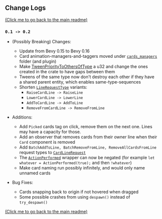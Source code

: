 ## Change Logs

[(Click me to go back to the main readme)](../README.md)

### `0.1 -> 0.2`
* (Possibly Breaking) Changes:
  * Update from Bevy 0.15 to Bevy 0.16
  * Card animation-managers-and-taggers moved under [`cards_managers`](../src/cards/card_managers) folder (and plugin)
  * Make [TweenPriorityToOthersOfType](../src/tweening/tween_priority.rs) a u32 and change the ones created in the crate to have gaps between them
  * Tweens of the same type now don't destroy each other if they have a shared parent entity, which enables same-type-sequences
  * Shorten [`LineRequestType`](../src/cards/card_lines/event.rs) variants:
    * `RaiseCardLine -> RaiseLine`
    * `LowerCardLine -> LowerLine`
    * `AddToCardLine -> AddToLine`
    * `RemoveFromCardLine -> RemoveFromLine`


* Additions:
  * Add `Picked` cards tag on click, remove them on the next one. Lines may have a capacity for those.
  * Add an observer that removes cards from their owner line when their `Card` component is removed
  * Add `BatchAddToLine, BatchRemoveFromLine, RemoveAllCardsFromLine` request types to [`CardLineRequest`](../src/cards/card_lines/event.rs)
  * The [`ActionPerformed`](../src/utilities/action_performed.rs) wrapper can now be negated (for example `let whatever = ActionPerformed(true);` and then `!whatever`)
  * Make card naming run possibly infinitely, and would only name unnamed cards


* Bug Fixes:
  * Cards snapping back to origin if not hovered when dragged
  * Some possible crashes from using `despawn()` instead of `try_despawn()`

[(Click me to go back to the main readme)](../README.md)